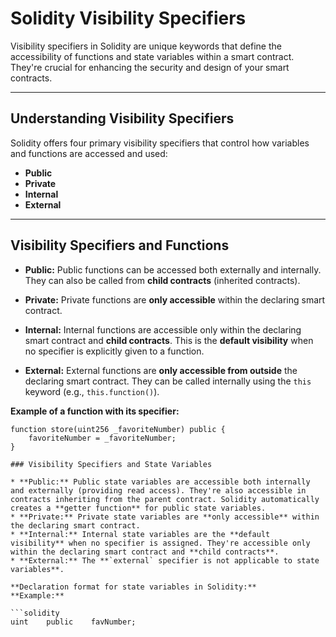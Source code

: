 # Solidity Visibility Specifiers

Visibility specifiers in Solidity are unique keywords that define the accessibility of functions and state variables within a smart contract. They're crucial for enhancing the security and design of your smart contracts.

---

## Understanding Visibility Specifiers

Solidity offers four primary visibility specifiers that control how variables and functions are accessed and used:

* **Public**
* **Private**
* **Internal**
* **External**

---

## Visibility Specifiers and Functions

* **Public:** Public functions can be accessed both externally and internally. They can also be called from **child contracts** (inherited contracts).

* **Private:** Private functions are **only accessible** within the declaring smart contract.

* **Internal:** Internal functions are accessible only within the declaring smart contract and **child contracts**. This is the **default visibility** when no specifier is explicitly given to a function.

* **External:** External functions are **only accessible from outside** the declaring smart contract. They can be called internally using the `this` keyword (e.g., `this.function()`).

**Example of a function with its specifier:**

```solidity
function store(uint256 _favoriteNumber) public {
    favoriteNumber = _favoriteNumber;
}

### Visibility Specifiers and State Variables

* **Public:** Public state variables are accessible both internally and externally (providing read access). They're also accessible in contracts inheriting from the parent contract. Solidity automatically creates a **getter function** for public state variables.
* **Private:** Private state variables are **only accessible** within the declaring smart contract.
* **Internal:** Internal state variables are the **default visibility** when no specifier is assigned. They're accessible only within the declaring smart contract and **child contracts**.
* **External:** The **`external` specifier is not applicable to state variables**.

**Declaration format for state variables in Solidity:**
**Example:**

```solidity
uint    public    favNumber;